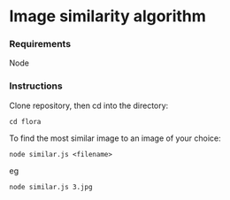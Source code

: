 # Image similarity algorithm

### Requirements

Node

### Instructions

Clone repository, then cd into the directory:
```
cd flora
```

To find the most similar image to an image of your choice:
```
node similar.js <filename>
```

eg
```
node similar.js 3.jpg
```






